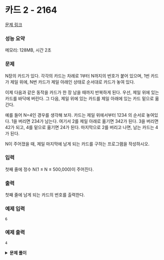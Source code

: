 # 카드 2 - 2164

[문제 링크](https://www.acmicpc.net/problem/2164)

### 성능 요약

메모리: 128MB, 시간 2초

### 문제

N장의 카드가 있다. 각각의 카드는 차례로 1부터 N까지의 번호가 붙어 있으며, 1번 카드가 제일 위에, N번 카드가 제일 아래인 상태로 순서대로 카드가 놓여 있다.

이제 다음과 같은 동작을 카드가 한 장 남을 때까지 반복하게 된다. 우선, 제일 위에 있는 카드를 바닥에 버린다. 그 다음, 제일 위에 있는 카드를 제일 아래에 있는 카드 밑으로 옮긴다.

예를 들어 N=4인 경우를 생각해 보자. 카드는 제일 위에서부터 1234 의 순서로 놓여있다. 1을 버리면 234가 남는다. 여기서 2를 제일 아래로 옮기면 342가 된다. 3을 버리면 42가 되고, 4를 밑으로 옮기면 24가 된다. 마지막으로 2를 버리고 나면, 남는 카드는 4가 된다.

N이 주어졌을 때, 제일 마지막에 남게 되는 카드를 구하는 프로그램을 작성하시오.

### 입력

첫째 줄에 정수 N(1 ≤ N ≤ 500,000)이 주어진다.

### 출력

첫째 줄에 남게 되는 카드의 번호를 출력한다.

### 예제 입력

```
6
```

### 예제 출력

```
4
```

<details><summary><b>문제 풀이</b></summary>
<div markdown="1">

```js
const input = Number(require("fs").readFileSync("dev/stdin").toString().trim());

class Node {
  constructor(item) {
    this.item = item;
    this.next = null;
  }
}

class Queue {
  constructor() {
    this.head = null;
    this.tail = null;
    this.length = 0;
  }

  deQueue() {
    if (!this.length) return;
    const outcome = this.head.item;
    this.head = this.head.next;
    this.length--;
    return outcome;
  }

  enQueue(item) {
    const node = new Node(item);
    if (!this.head) {
      this.head = node;
      this.head.next = this.tail;
    } else this.tail.next = node;

    this.tail = node;
    this.length++;
  }
}

function Solution(input) {
  const deck = new Queue();

  for (let i = 0; i < input; i++) {
    deck.enQueue(i + 1);
  }

  while (deck.length > 1) {
    deck.deQueue();
    if (deck.length > 1) {
      const top = deck.deQueue();
      deck.enQueue(top);
    }
  }
  console.log(deck.head.item);
}

Solution(input);
```

#### deQueue, enQueue 구현하기

- 시간초과 문제 때문에, 이전 큐 2 문제와 같은 방식으로 큐를 직접 구현해야 했다.

```js
deQueue() {
    if (!this.length) return;
    const outcome = this.head.item;
    this.head = this.head.next;
    this.length--;
    return outcome;
  }

enQueue(item) {
  const node = new Node(item);
  if (!this.head) {
    this.head = node;
    this.head.next = this.tail;
  } else this.tail.next = node;

  this.tail = node;
  this.length++;
}
```

- 큐에 넣고 빼는 하는 deQueue, enQueue를 직접 구현했다.
- deQueue를 구현하는데 어려움을 겪었는데
  - deQueue를 진행하면 `this.tail`이 node가 되는 것이 아니라 `this.tail.item`이 node가 들어가서 문제가 있었다.
  - dequeue과정에서 `outcome`을 `this.head.item`을 꺼내오는 방식으로 해결했다.

#### 카드 덱 구현

```js
const deck = new Queue();

for (let i = 0; i < input; i++) {
  deck.enQueue(i + 1);
}
```

- 카드 덱을 큐라고 생각하고 구현했다.
- enQueue를 통해서 덱에 카드(수)를 input만큼 채워준다.

#### 동작 구현

```js
while (deck.length > 1) {
  deck.deQueue();
  if (deck.length > 1) {
    const top = deck.deQueue();
    deck.enQueue(top);
  }
}
console.log(deck.head.item);
```

- 덱이 한장 남을 때까지 동작을 반복한다.
- deQueue로 카드를 한장 버리고
- 덱이 한장보다 많다면 제일 위에 카드를 빼내서 아래로 넣어준다.
- 한장이 남는다면 제일 위에 있는 카드를 출력한다.

</div>
</details>
